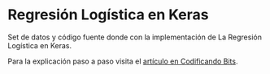 # Regresión Logística en Keras

Set de datos y código fuente donde con la implementación de La Regresión Logística en Keras.

Para la explicación paso a paso visita el [artículo en Codificando Bits](https://codificandobits.com/deep-learning/2018/08/13/ejemplo-de-la-regresion-logistica-en-keras.html).
